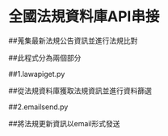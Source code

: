 # 全國法規資料庫API串接

##蒐集最新法規公告資訊並進行法規比對

##此程式分為兩個部分

##1.lawapiget.py

##從法規資料庫獲取法規資訊並進行資料篩選

##2.emailsend.py

##將法規更新資訊以email形式發送
